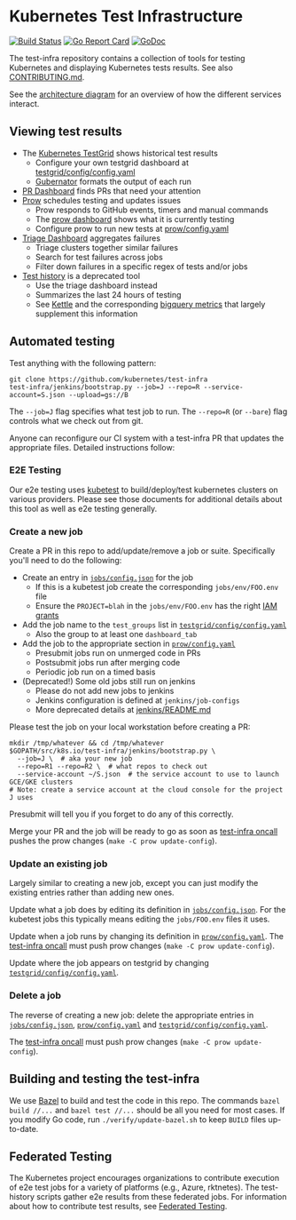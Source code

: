 # Kubernetes Test Infrastructure

[![Build Status](https://travis-ci.org/kubernetes/test-infra.svg?branch=master)](https://travis-ci.org/kubernetes/test-infra)  [![Go Report Card](https://goreportcard.com/badge/github.com/kubernetes/test-infra)](https://goreportcard.com/report/github.com/kubernetes/test-infra)  [![GoDoc](https://godoc.org/github.com/kubernetes/test-infra?status.svg)](https://godoc.org/github.com/kubernetes/test-infra)

The test-infra repository contains a collection of tools for testing Kubernetes
and displaying Kubernetes tests results. See also [CONTRIBUTING.md](CONTRIBUTING.md).

See the [architecture diagram](docs/architecture.svg) for an overview of how
the different services interact.

## Viewing test results

* The [Kubernetes TestGrid](https://k8s-testgrid.appspot.com/) shows historical test results
  - Configure your own testgrid dashboard at [testgrid/config/config.yaml](testgrid/config/config.yaml)
  - [Gubernator](https://k8s-gubernator.appspot.com/) formats the output of each run
* [PR Dashboard](https://k8s-gubernator.appspot.com/pr) finds PRs that need your attention
* [Prow](https://prow.k8s.io) schedules testing and updates issues
  - Prow responds to GitHub events, timers and manual commands
  - The [prow dashboard](https://prow.k8s.io/) shows what it is currently testing
  - Configure prow to run new tests at [prow/config.yaml](prow/config.yaml)
* [Triage Dashboard](https://go.k8s.io/triage) aggregates failures
  - Triage clusters together similar failures
  - Search for test failures across jobs
  - Filter down failures in a specific regex of tests and/or jobs
* [Test history](https://go.k8s.io/test-history) is a deprecated tool
  - Use the triage dashboard instead
  - Summarizes the last 24 hours of testing
  - See [Kettle](kettle) and the corresponding [bigquery metrics](metrics) that largely supplement this information


## Automated testing

Test anything with the following pattern:

```
git clone https://github.com/kubernetes/test-infra
test-infra/jenkins/bootstrap.py --job=J --repo=R --service-account=S.json --upload=gs://B
```

The `--job=J` flag specifies what test job to run.
The `--repo=R` (or `--bare`) flag controls what we check out from git.

Anyone can reconfigure our CI system with a test-infra PR that updates the
appropriate files. Detailed instructions follow:

### E2E Testing

Our e2e testing uses [kubetest](/kubetest) to build/deploy/test kubernetes
clusters on various providers. Please see those documents for additional details
about this tool as well as e2e testing generally.

### Create a new job

Create a PR in this repo to add/update/remove a job or suite. Specifically
you'll need to do the following:
* Create an entry in [`jobs/config.json`] for the job
  - If this is a kubetest job create the corresponding `jobs/env/FOO.env` file
  - Ensure the `PROJECT=blah` in the `jobs/env/FOO.env` has the right [IAM grants](jenkins/check_projects.py)
* Add the job name to the `test_groups` list in [`testgrid/config/config.yaml`](https://github.com/kubernetes/test-infra/blob/master/testgrid/config/config.yaml)
  - Also the group to at least one `dashboard_tab`
* Add the job to the appropriate section in [`prow/config.yaml`](https://github.com/kubernetes/test-infra/blob/master/prow/config.yaml)
  - Presubmit jobs run on unmerged code in PRs
  - Postsubmit jobs run after merging code
  - Periodic job run on a timed basis
* (Deprecated!) Some old jobs still run on jenkins
  - Please do not add new jobs to jenkins
  - Jenkins configuration is defined at `jenkins/job-configs`
  - More deprecated details at [jenkins/README.md](jenkins/README.md)


Please test the job on your local workstation before creating a PR:
```
mkdir /tmp/whatever && cd /tmp/whatever
$GOPATH/src/k8s.io/test-infra/jenkins/bootstrap.py \
  --job=J \  # aka your new job
  --repo=R1 --repo=R2 \  # what repos to check out
  --service-account ~/S.json  # the service account to use to launch GCE/GKE clusters
# Note: create a service account at the cloud console for the project J uses
```

Presubmit will tell you if you forget to do any of this correctly.

Merge your PR and the job will be ready to go as soon as [test-infra oncall]
pushes the prow changes (`make -C prow update-config`).

### Update an existing job

Largely similar to creating a new job, except you can just modify the existing
entries rather than adding new ones.

Update what a job does by editing its definition in [`jobs/config.json`]. For
the kubetest jobs this typically means editing the `jobs/FOO.env` files it uses.

Update when a job runs by changing its definition in [`prow/config.yaml`].
The [test-infra oncall] must push prow changes (`make -C prow update-config`).

Update where the job appears on testgrid by changing [`testgrid/config/config.yaml`].

### Delete a job

The reverse of creating a new job: delete the appropriate entries in
[`jobs/config.json`], [`prow/config.yaml`] and [`testgrid/config/config.yaml`].

The [test-infra oncall] must push prow changes (`make -C prow update-config`).

## Building and testing the test-infra

We use [Bazel](https://www.bazel.io/) to build and test the code in this repo.
The commands `bazel build //...` and `bazel test //...` should be all you need
for most cases. If you modify Go code, run `./verify/update-bazel.sh` to keep
`BUILD` files up-to-date.

## Federated Testing

The Kubernetes project encourages organizations to contribute execution of e2e
test jobs for a variety of platforms (e.g., Azure, rktnetes).  The test-history
scripts gather e2e results from these federated jobs.  For information about
how to contribute test results, see [Federated Testing](docs/federated_testing.md).


[`jobs/config.json`]: https://github.com/kubernetes/test-infra/blob/master/jobs/config.json
[`prow/config.yaml`]: https://github.com/kubernetes/test-infra/blob/master/prow/config.yaml
[`testgrid/config/config.yaml`]: https://github.com/kubernetes/test-infra/blob/master/testgrid/config/config.yaml
[test-infra oncall]: https://go.k8s.io/oncall
